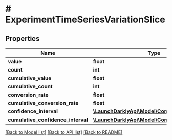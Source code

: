 # # ExperimentTimeSeriesVariationSlice

## Properties

Name | Type | Description | Notes
------------ | ------------- | ------------- | -------------
**value** | **float** |  | [optional]
**count** | **int** |  | [optional]
**cumulative_value** | **float** |  | [optional]
**cumulative_count** | **int** |  | [optional]
**conversion_rate** | **float** |  | [optional]
**cumulative_conversion_rate** | **float** |  | [optional]
**confidence_interval** | [**\LaunchDarklyApi\Model\ConfidenceIntervalRep**](ConfidenceIntervalRep.md) |  | [optional]
**cumulative_confidence_interval** | [**\LaunchDarklyApi\Model\ConfidenceIntervalRep**](ConfidenceIntervalRep.md) |  | [optional]

[[Back to Model list]](../../README.md#models) [[Back to API list]](../../README.md#endpoints) [[Back to README]](../../README.md)
